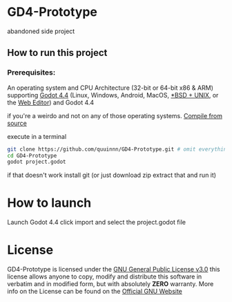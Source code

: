 # GD4-Prototype
abandoned side project

## How to run this project
### Prerequisites:
An operating system and CPU Architecture (32-bit or 64-bit x86 & ARM) supporting [Godot 4.4](https://github.com/godotengine/godot/releases/tag/4.4.1-stable)  (Linux, Windows, Android, MacOS, [*BSD + UNIX](https://docs.godotengine.org/en/latest/contributing/development/compiling/compiling_for_linuxbsd.html), or the [Web Editor](https://editor.godotengine.org/releases/4.4.stable/)) and Godot 4.4

if you're a weirdo and not on any of those operating systems. [Compile from source](https://docs.godotengine.org/en/latest/contributing/development/compiling/index.html)

execute in a terminal
``` sh
git clone https://github.com/quuinnn/GD4-Prototype.git # omit everything below if you have installed godot in a way that it's not in your $PATH
cd GD4-Prototype
godot project.godot
```

if that doesn't work install git (or just download zip extract that and run it)

# How to launch

Launch Godot 4.4 click import and select the project.godot file

# License
GD4-Prototype is licensed under the [GNU General Public License v3.0](https://github.com/quuinnn/GD4-Prototype/blob/main/LICENSE) this license allows anyone to copy, modify and distribute this software in verbatim and in modified form, but with absolutely **ZERO** warranty. More info on the License can be found on the [Official GNU Website](https://www.gnu.org/licenses/gpl-3.0.en.html)

